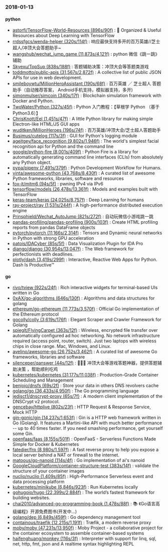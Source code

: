 ### 2018-01-13

#### python
* [astorfi/TensorFlow-World-Resources (896s/90f)](https://github.com/astorfi/TensorFlow-World-Resources) : 📡 Organized & Useful Resources about Deep Learning with TensorFlow
* [rrdssfgcs/wenda-helper (320s/114f)](https://github.com/rrdssfgcs/wenda-helper) : 响应最快支持多开的百万英雄//芝士超人/冲顶大会答题助手~
* [wangshub/wechat_jump_game (11,873s/4,121f)](https://github.com/wangshub/wechat_jump_game) : python 微信《跳一跳》辅助
* [Skyexu/TopSup (838s/188f)](https://github.com/Skyexu/TopSup) : 答题辅助决策：冲顶大会等答题类游戏
* [toddmotto/public-apis (31,567s/2,872f)](https://github.com/toddmotto/public-apis) : A collective list of public JSON APIs for use in web development.
* [smileboywtu/MillionHeroAssistant (190s/68f)](https://github.com/smileboywtu/MillionHeroAssistant) : 百万英雄 ／ 芝士超人 答题助手（自动推荐答案， Android手机支持，模拟器支持，多开)
* [simonmulser/simcoin (340s/17f)](https://github.com/simonmulser/simcoin) : Blockchain simulation framework with Docker and Python.
* [TwoWater/Python (327s/45f)](https://github.com/TwoWater/Python) : Python 入门教程：【草根学 Python （基于Python3.6）】
* [ChrisKnott/Eel (1,451s/47f)](https://github.com/ChrisKnott/Eel) : A little Python library for making simple Electron-like HTML/JS GUI apps
* [wuditken/MillionHeroes (196s/74f)](https://github.com/wuditken/MillionHeroes) : 百万英雄/冲顶大会/芝士超人答题助手
* [Busimus/cutelog (117s/3f)](https://github.com/Busimus/cutelog) : GUI for Python's logging module
* [ageitgey/face_recognition (9,802s/1,946f)](https://github.com/ageitgey/face_recognition) : The world's simplest facial recognition api for Python and the command line
* [google/python-fire (8,001s/409f)](https://github.com/google/python-fire) : Python Fire is a library for automatically generating command line interfaces (CLIs) from absolutely any Python object.
* [pypa/pipenv (7,491s/379f)](https://github.com/pypa/pipenv) : Python Development Workflow for Humans.
* [vinta/awesome-python (43,768s/8,430f)](https://github.com/vinta/awesome-python) : A curated list of awesome Python frameworks, libraries, software and resources
* [fox-it/mitm6 (94s/5f)](https://github.com/fox-it/mitm6) : pwning IPv4 via IPv6
* [tensorflow/models (26,478s/13,361f)](https://github.com/tensorflow/models) : Models and examples built with TensorFlow
* [keras-team/keras (24,025s/8,757f)](https://github.com/keras-team/keras) : Deep Learning for humans
* [ray-project/ray (1,531s/244f)](https://github.com/ray-project/ray) : A high-performance distributed execution engine
* [Prinsphield/Wechat_AutoJump (821s/272f)](https://github.com/Prinsphield/Wechat_AutoJump) : 自动玩微信小游戏跳一跳
* [pandas-profiling/pandas-profiling (900s/103f)](https://github.com/pandas-profiling/pandas-profiling) : Create HTML profiling reports from pandas DataFrame objects
* [pytorch/pytorch (11,166s/2,314f)](https://github.com/pytorch/pytorch) : Tensors and Dynamic neural networks in Python with strong GPU acceleration
* [patois/IDACyber (85s/5f)](https://github.com/patois/IDACyber) : Data Visualization Plugin for IDA Pro
* [django/django (30,954s/13,047f)](https://github.com/django/django) : The Web framework for perfectionists with deadlines.
* [plotly/dash (3,419s/299f)](https://github.com/plotly/dash) : Interactive, Reactive Web Apps for Python. Dash Is Productive™

#### go
* [rivo/tview (922s/24f)](https://github.com/rivo/tview) : Rich interactive widgets for terminal-based UIs written in Go
* [0xAX/go-algorithms (646s/130f)](https://github.com/0xAX/go-algorithms) : Algorithms and data structures for golang
* [ethereum/go-ethereum (11,773s/3,570f)](https://github.com/ethereum/go-ethereum) : Official Go implementation of the Ethereum protocol
* [gocolly/colly (3,619s/176f)](https://github.com/gocolly/colly) : Elegant Scraper and Crawler Framework for Golang
* [spieglt/FlyingCarpet (363s/12f)](https://github.com/spieglt/FlyingCarpet) : Wireless, encrypted file transfer over automatically configured ad hoc networking. No network infrastructure required (access point, router, switch). Just two laptops with wireless chips in close range. Mac, Windows, and Linux.
* [avelino/awesome-go (26,752s/3,462f)](https://github.com/avelino/awesome-go) : A curated list of awesome Go frameworks, libraries and software
* [silenceper/qanswer (44s/12f)](https://github.com/silenceper/qanswer) : 🥇🥇🥇 冲顶大会等游戏答题神器，提供答题辅助决策 ，帮助顺利吃鸡
* [kubernetes/kubernetes (31,177s/11,038f)](https://github.com/kubernetes/kubernetes) : Production-Grade Container Scheduling and Management
* [benjojo/dnsfs (69s/2f)](https://github.com/benjojo/dnsfs) : Store your data in others DNS revolvers cache
* [golang/go (36,433s/4,950f)](https://github.com/golang/go) : The Go programming language
* [jedisct1/dnscrypt-proxy (65s/7f)](https://github.com/jedisct1/dnscrypt-proxy) : A modern client implementation of the DNSCrypt v2 protocol.
* [gencebay/httplive (802s/23f)](https://github.com/gencebay/httplive) : HTTP Request & Response Service, Mock HTTP
* [gin-gonic/gin (14,237s/1,653f)](https://github.com/gin-gonic/gin) : Gin is a HTTP web framework written in Go (Golang). It features a Martini-like API with much better performance -- up to 40 times faster. If you need smashing performance, get yourself some Gin.
* [openfaas/faas (8,155s/501f)](https://github.com/openfaas/faas) : OpenFaaS - Serverless Functions Made Simple for Docker & Kubernetes
* [fatedier/frp (8,980s/1,597f)](https://github.com/fatedier/frp) : A fast reverse proxy to help you expose a local server behind a NAT or firewall to the internet.
* [matoous/go-nanoid (114s/4f)](https://github.com/matoous/go-nanoid) : Go implementation of ai's nanoid
* [GoogleCloudPlatform/container-structure-test (383s/14f)](https://github.com/GoogleCloudPlatform/container-structure-test) : validate the structure of your container images
* [nuclio/nuclio (1,409s/85f)](https://github.com/nuclio/nuclio) : High-Performance Serverless event and data processing platform
* [kubernetes/minikube (6,846s/923f)](https://github.com/kubernetes/minikube) : Run Kubernetes locally
* [gohugoio/hugo (22,399s/2,884f)](https://github.com/gohugoio/hugo) : The world’s fastest framework for building websites.
* [chai2010/advanced-go-programming-book (1,478s/88f)](https://github.com/chai2010/advanced-go-programming-book) : 📚 《Go语言高级编程》开源免费图书(开发中...)
* [golang/dep (6,849s/459f)](https://github.com/golang/dep) : Go dependency management tool
* [containous/traefik (12,215s/1,191f)](https://github.com/containous/traefik) : Træfik, a modern reverse proxy
* [moby/moby (47,231s/13,950f)](https://github.com/moby/moby) : Moby Project - a collaborative project for the container ecosystem to assemble container-based systems
* [haifenghuang/monkey (116s/3f)](https://github.com/haifenghuang/monkey) : Interpreter with support for linq, sql, net, http, fmt, json and A realtime syntax highlighting REPL
